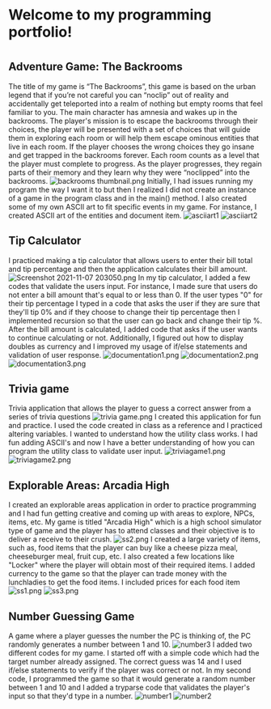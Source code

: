 # **Welcome to my programming portfolio!** <h1>
## **Adventure Game: The Backrooms**
  The title of my game is “The Backrooms”, this game is based on the urban legend that if you’re not careful you can “noclip” out of reality and accidentally get teleported into a realm of nothing but empty rooms that feel familiar to you. The main character has amnesia and wakes up in the backrooms. The player's mission is to escape the backrooms through their choices, the player will be presented with a set of choices that will guide them in exploring each room or will help them escape ominous entities that live in each room. If the player chooses the wrong choices they go insane and get trapped in the backrooms forever. Each room counts as a level that the player must complete to progress. As the player progresses, they regain parts of their memory and they learn why they were “noclipped” into the backrooms.
 ![backrooms thumbnail.png](https://github.com/samanthag168/samanthag168.github.io/blob/main/backrooms%20thumbnail.png)
  Initially, I had issues running my program the way I want it to but then I realized I did not create an instance of a game in the program class and in the main() method. I also created some of my own ASCII art to fit specific events in my game. For instance, I created ASCII art of the entities and document item. 
  ![asciiart1](https://github.com/samanthag168/samanthag168.github.io/blob/main/asciiart1.png)
  ![asciiart2](https://github.com/samanthag168/samanthag168.github.io/blob/main/asciiart2.png)
## **Tip Calculator**
I practiced making a tip calculator that allows users to enter their bill total and tip percentage and then the application calculates their bill amount. 
 ![Screenshot 2021-11-07 203050.png](https://github.com/samanthag168/samanthag168.github.io/blob/main/Screenshot%202021-11-07%20203050.png)
 In my tip calculator, I added a few codes that validate the users input. For instance, I made sure that users do not enter a bill amount that's equal to or less than 0. If the user types "0" for their tip percentage I typed in a code that asks the user if they are sure that they'll tip 0% and if they choose to change their tip percentage then I implemented recursion so that the user can go back and change their tip %. After the bill amount is calculated, I added code that asks if the user wants to continue calculating or not. Additionally, I figured out how to display doubles as currency and I improved my usage of if/else statements and validation of user response. 
  ![documentation1.png](https://github.com/samanthag168/samanthag168.github.io/blob/main/documentation1.png)
  ![documentation2.png](https://github.com/samanthag168/samanthag168.github.io/blob/main/documentation2.png)
  ![documentation3.png](https://github.com/samanthag168/samanthag168.github.io/blob/main/documentation3.png)
 ## **Trivia game**
 Trivia application that allows the player to guess a correct answer from a series of trivia questions
![trivia game.png](https://github.com/samanthag168/samanthag168.github.io/blob/main/trivia%20game.png)
  I created this application for fun and practice. I used the code created in class as a reference and I practiced altering variables. I wanted to understand how the utility class works. I had fun adding ASCII's and now I have a better understanding of how you can program the utility class to validate user input. 
  ![triviagame1.png](https://github.com/samanthag168/samanthag168.github.io/blob/main/triviagame1.png)
  ![triviagame2.png](https://github.com/samanthag168/samanthag168.github.io/blob/main/triviagame2.png)
 ## **Explorable Areas: Arcadia High**
  I created an explorable areas application in order to practice programming and I had fun getting creative and coming up with areas to explore, NPCs, items, etc. My game is titled "Arcadia High" which is a high school simulator type of game and the player has to attend classes and their objective is to deliver a receive to their crush. 
  ![ss2.png](https://github.com/samanthag168/samanthag168.github.io/blob/main/ss2.png)
  I created a large variety of items, such as, food items that the player can buy like a cheese pizza meal, cheeseburger meal, fruit cup, etc. I also created a few locations like "Locker" where the player will obtain most of their required items. I added currency to the game so that the player can trade money with the lunchladies to get the food items. I included prices for each food item
  ![ss1.png](https://github.com/samanthag168/samanthag168.github.io/blob/main/ss1.png)
  ![ss3.png](https://github.com/samanthag168/samanthag168.github.io/blob/main/ss3.png)
## **Number Guessing Game**
A game where a player guesses the number the PC is thinking of, the PC randomly generates a number between 1 and 10. 
![number3](https://github.com/samanthag168/samanthag168.github.io/blob/main/number3.png)
  I added two different codes for my game. I started off with a simple code which had the target number already assigned. The correct guess was 14 and I used if/else statements to verify if the player was correct or not. In my second code, I programmed the game so that it would generate a random number between 1 and 10 and I added a tryparse code that validates the player's input so that they'd type in a number. 
![number1](https://github.com/samanthag168/samanthag168.github.io/blob/main/number1.png)
![number2](https://github.com/samanthag168/samanthag168.github.io/blob/main/number2.png)
